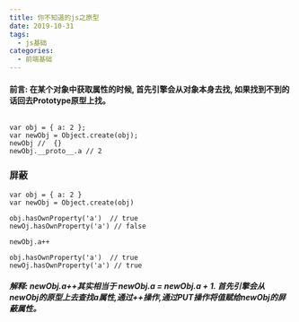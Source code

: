 ```yaml
---
title: 你不知道的js之原型
date: 2019-10-31
tags:
  - js基础
categories:
  - 前端基础
---
```


#### 前言: 在某个对象中获取属性的时候, 首先引擎会从对象本身去找, 如果找到不到的话回去Prototype原型上找。
```

var obj = { a: 2 };
var newObj = Object.create(obj);
newObj //  {}
newObj.__proto__.a // 2

```

### 屏蔽
```
var obj = { a: 2 }
var newObj = Object.create(obj)

obj.hasOwnProperty('a')  // true
newOj.hasOwnProperty('a') // false

newObj.a++

obj.hasOwnProperty('a')  // true
newOj.hasOwnProperty('a') // true

```

##### 解释: newObj.a++其实相当于  newObj.a = newObj.a + 1. 首先引擎会从newObj的原型上去查找a属性,通过++操作,通过PUT操作将值赋给newObj的屏蔽属性。


